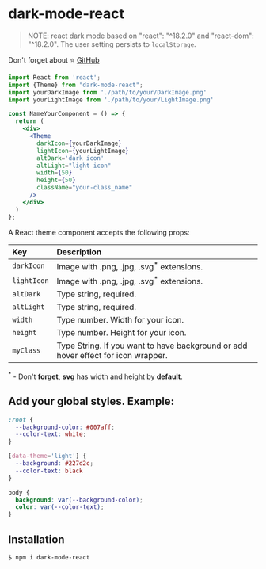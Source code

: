 # dark-mode-react

> NOTE: react dark mode based on "react": "^18.2.0" and "react-dom": "^18.2.0".
> The user setting persists to `localStorage`.

Don't forget about ⭐ [GitHub](https://github.com/ArtemPchela/dark-mode-react)

```jsx
import React from 'react';
import {Theme} from "dark-mode-react";
import yourDarkImage from './path/to/your/DarkImage.png'
import yourLightImage from './path/to/your/LightImage.png'

const NameYourComponent = () => {
  return (
    <div>
      <Theme
        darkIcon={yourDarkImage}
        lightIcon={yourLightImage}
        altDark='dark icon'
        altLight="light icon"
        width={50}
        height={50}
        className="your-class_name"
      />
    </div>
  )
};
```

A React theme component accepts the following props:

| Key         | Description                                                                       |
|:------------|:----------------------------------------------------------------------------------|
| `darkIcon`  | Image with .png, .jpg, .svg<sup>*</sup> extensions.                               |
| `lightIcon` | Image with .png, .jpg, .svg<sup>*</sup> extensions.                                           |
| `altDark`   | Type string, required.                                                            |
| `altLight`  | Type string, required.                                                            |
| `width`     | Type number. Width for your icon.                                                 |
| `height`    | Type number. Height for your icon.                                                |
| `myClass`   | Type String. If you want to have background or add hover effect for icon wrapper. |

<sup>*</sup> - Don't **forget**, **svg** has width and height by **default**.

## Add your global styles. Example:

```css
:root {
  --background-color: #007aff;
  --color-text: white;
}

[data-theme='light'] {
  --background: #227d2c;
  --color-text: black
}

body {
  background: var(--background-color);
  color: var(--color-text);
}
```

## Installation

```sh
$ npm i dark-mode-react
```

